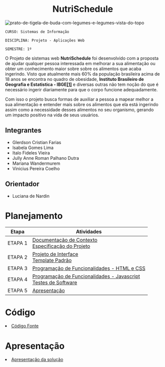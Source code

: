 <h1 align="center">NutriSchedule</h1> 

![prato-de-tigela-de-buda-com-legumes-e-legumes-vista-do-topo](https://user-images.githubusercontent.com/125522668/228103942-827caa17-111c-48bc-9b2a-6b799ebaba3e.jpg)

`CURSO: Sistemas de Informação`

`DISCIPLINA: Projeto - Aplicações Web`

`SEMESTRE: 1º`

O Projeto de sistemas web **NutriSchedule** foi desenvolvido com a proposta de ajudar qualquer pessoa interessada em melhorar a sua alimentação ou obter um conhecimento maior sobre sobre os alimentos que acaba ingerindo. Visto que atualmente mais 60% da população brasileira acima de 18 anos se encontra no quadro de obesidade, **Instituto Brasileiro de Geografia e Estatistica - IBGE[[1]](./docs/references.md)** e diversas outras não tem noção do que é necessário ingerir diariamente para que o corpo funcione adequadamente.

Com isso o projeto busca formas de auxiliar a pessoa a mapear melhor a sua alimentação e entender mais sobre os alimentos que ela está ingerindo assim como a necessidade desses alimentos no seu organismo, gerando um impacto positivo na vida de seus usuários.

## Integrantes

* Glerdson Cristian Farias
* Isabela Gomes Lima
* Italo Fideles Vieira
* Jully Anne Roman Palhano Dutra
* Mariana Wandermurem
* Vinicius Pereira Coelho

## Orientador

* Luciana de Nardin

# Planejamento

| Etapa         | Atividades |
|  :----:   | ----------- |
| ETAPA 1         |[Documentação de Contexto](docs/context.md) <br> [Especificação do Projeto](docs/especification.md) |
| ETAPA 2         |[Projeto de Interface](docs/interface.md) <br> [Template Padrão](docs/template.md) |
| ETAPA 3         |[Programação de Funcionalidades - HTML e CSS](docs/development.md) |
| ETAPA 4        |[Programação de Funcionalidades - Javascript](docs/development.md) <br> [Testes de Software ](docs/tests.md) |
| ETAPA 5         | [Apresentação](presentation/README.md) |

# Código

<li><a href="src/README.md"> Código Fonte</a></li>

# Apresentação

<li><a href="presentation/README.md"> Apresentação da solução</a></li>
